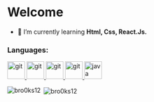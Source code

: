 <h1>Welcome</h1>

- 🌱 I’m currently learning **Html, Css, React.Js.**

<h3 align="left">Languages:</h3>
<p align="left"> 
<a href="https://git-scm.com/" target="_blank"> <img src="https://www.vectorlogo.zone/logos/git-scm/git-scm-icon.svg" alt="git" width="40" height="40"/> </a>
<a href="https://pt.wikipedia.org/wiki/HTML" target="_blank"> <img src="https://www.iconninja.com/files/117/18/348/css-html-html5-icon.png" alt="git" width="40" height="40"/> </a>
<a href="https://www.javascript.com/" target="_blank"> <img src="https://upload.wikimedia.org/wikipedia/commons/9/99/Unofficial_JavaScript_logo_2.svg" alt="git" width="40" height="40"/> </a> 
<a href="https://reactjs.org/" target="_blank"> <img src="https://upload.wikimedia.org/wikipedia/commons/a/a7/React-icon.svg" alt="git" width="40" height="40"/> </a> 
<a href="https://www.java.com" target="_blank"> <img src="https://devicons.github.io/devicon/devicon.git/icons/java/java-original-wordmark.svg" alt="java" width="40" height="40"/> </a>

<p><img align="left" src="https://github-readme-stats.vercel.app/api/top-langs?username=bro0ks12&show_icons=true&locale=en&layout=compact" alt="bro0ks12" /></p>

<p>&nbsp;<img align="center" src="https://github-readme-stats.vercel.app/api?username=bro0ks12&show_icons=true&locale=en" alt="bro0ks12" /></p>
